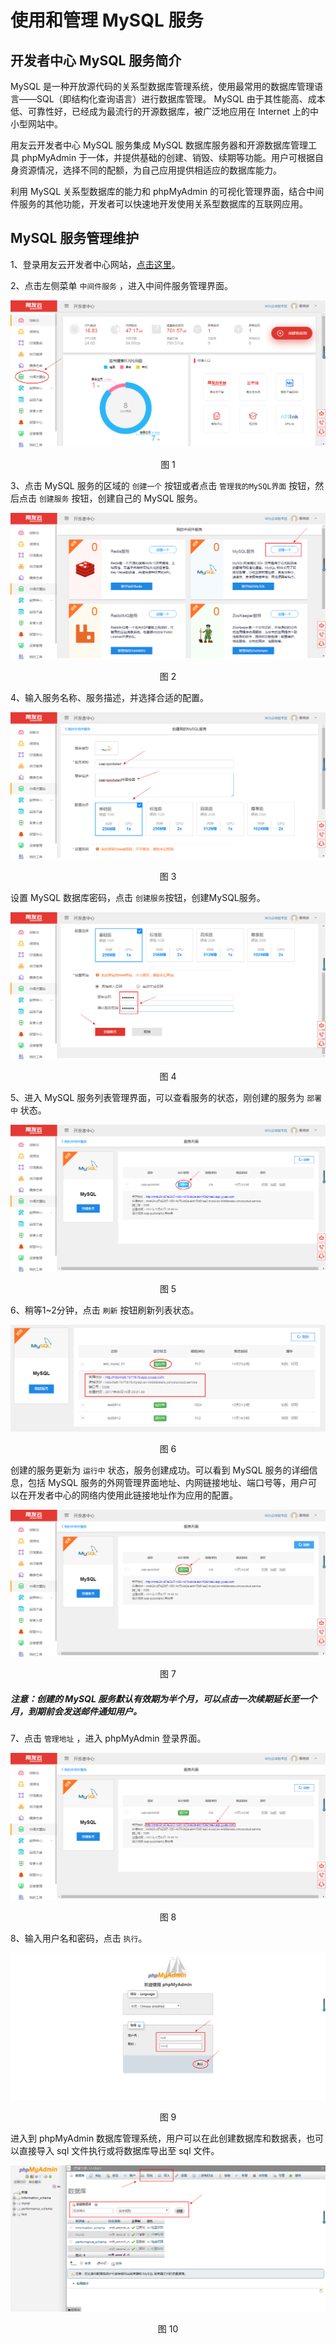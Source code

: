# 使用和管理 MySQL 服务

## 开发者中心 MySQL 服务简介 

MySQL 是一种开放源代码的关系型数据库管理系统，使用最常用的数据库管理语言——SQL（即结构化查询语言）进行数据库管理。 MySQL 由于其性能高、成本低、可靠性好，已经成为最流行的开源数据库，被广泛地应用在 Internet 上的中小型网站中。

用友云开发者中心 MySQL 服务集成 MySQL 数据库服务器和开源数据库管理工具 phpMyAdmin 于一体，并提供基础的创建、销毁、续期等功能。用户可根据自身资源情况，选择不同的配额，为自己应用提供相适应的数据库能力。

利用 MySQL 关系型数据库的能力和 phpMyAdmin 的可视化管理界面，结合中间件服务的其他功能，开发者可以快速地开发使用关系型数据库的互联网应用。

## MySQL 服务管理维护 

1、登录用友云开发者中心网站，[点击这里](https://developer.yonyoucloud.com)。

2、点击左侧菜单 `中间件服务` ，进入中间件服务管理界面。
<div align=center>
<img src="/articles/cloud/3-/images/middleware.png"/>
</div>
<p align="center">图 1</p>

3、点击 MySQL 服务的区域的 `创建一个` 按钮或者点击 `管理我的MySQL界面` 按钮，然后点击 `创建服务` 按钮，创建自己的 MySQL 服务。
<div align=center>
<img src="/articles/cloud/3-/images/mysql/mysql_1.png"/>
</div>
<p align="center">图 2</p>

4、输入服务名称、服务描述，并选择合适的配置。
<div align=center>
<img src="/articles/cloud/3-/images/mysql/mysql_2.png"/>
</div>
<p align="center">图 3</p>

设置 MySQL 数据库密码，点击 `创建服务`按钮，创建MySQL服务。
<div align=center>
<img src="/articles/cloud/3-/images/mysql/mysql_3.png"/>
</div>
<p align="center">图 4</p>

5、进入 MySQL 服务列表管理界面，可以查看服务的状态，刚创建的服务为 `部署中` 状态。
<div align=center>
<img src="/articles/cloud/3-/images/mysql/mysql_4.png"/>
</div>
<p align="center">图 5</p>

6、稍等1~2分钟，点击 `刷新` 按钮刷新列表状态。
<div align=center>
<img src="/articles/cloud/3-/images/mysql/mysql_5.png"/>
</div>
<p align="center">图 6</p>

创建的服务更新为 `运行中` 状态，服务创建成功。可以看到 MySQL 服务的详细信息，包括 MySQL 服务的外网管理界面地址、内网链接地址、端口号等，用户可以在开发者中心的网络内使用此链接地址作为应用的配置。
<div align=center>
<img src="/articles/cloud/3-/images/mysql/mysql_6.png"/>
</div>
<p align="center">图 7</p>


##### 注意：创建的 MySQL 服务默认有效期为半个月，可以点击一次续期延长至一个月，到期前会发送邮件通知用户。

7、点击 `管理地址` ，进入 phpMyAdmin 登录界面。
<div align=center>
<img src="/articles/cloud/3-/images/mysql/mysql_7.png"/>
</div>
<p align="center">图 8</p>

8、输入用户名和密码，点击 `执行`。
<div align=center>
<img src="/articles/cloud/3-/images/mysql/mysql_8.png"/>
</div>
<p align="center">图 9</p>

进入到 phpMyAdmin 数据库管理系统，用户可以在此创建数据库和数据表，也可以直接导入 sql 文件执行或将数据库导出至 sql 文件。
<div align=center>
<img src="/articles/cloud/3-/images/mysql/mysql_9.png"/>
</div>
<p align="center">图 10</p>
